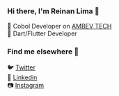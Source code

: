 ### Hi there, I'm Reinan Lima 👋<br>

:star2: Cobol Developer on [AMBEV TECH](https://ambevtech.com.br/)<br>
:rocket: Dart/Flutter Developer<br>

### Find me elsewhere :house_with_garden: <br>
:bird: [Twitter](https://twitter.com/reinan_lim)<br>
:briefcase: [Linkedin](https://www.linkedin.com/in/reinanlim4/)<br>
:camera: [Instagram](https://www.instagram.com/reinan.lim/)<br>
